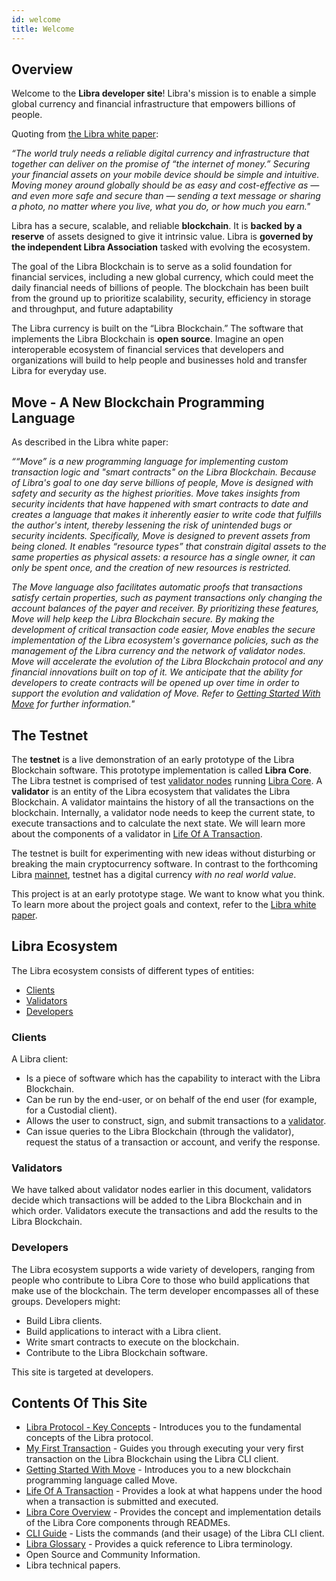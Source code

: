 ```yaml
---
id: welcome
title: Welcome
---
```


## Overview

Welcome to the **Libra developer site**! Libra's mission is to enable a simple global currency and financial infrastructure that empowers billions of people.

Quoting from [the Libra white paper]():

_“The world truly needs a reliable digital currency and infrastructure that together can deliver on the promise of “the internet of money.” Securing your financial assets on your mobile device should be simple and intuitive. Moving money around globally should be as easy and cost-effective as — and even more safe and secure than — sending a text message or sharing a photo, no matter where you live, what you do, or how much you earn."_

Libra has a secure, scalable, and reliable **blockchain**. It is **backed by a reserve** of assets designed to give it intrinsic value. Libra is **governed by the independent Libra Association** tasked with evolving the ecosystem.

The goal of the Libra Blockchain is to serve as a solid foundation for financial services, including a new global currency, which could meet the daily financial needs of billions of people. The blockchain has been built from the ground up to prioritize scalability, security, efficiency in storage and throughput, and future adaptability

The Libra currency is built on the “Libra Blockchain.” The software that implements the Libra Blockchain is **open source**. Imagine an open interoperable ecosystem of financial services that developers and organizations will build to help people and businesses hold and transfer Libra for everyday use. 

## Move - A New Blockchain Programming Language

As described in the Libra white paper:

_““Move” is a new programming language for implementing custom transaction logic and "smart contracts" on the Libra Blockchain. Because of Libra's goal to one day serve billions of people, Move is designed with safety and security as the highest priorities. Move takes insights from security incidents that have happened with smart contracts to date and creates a language that makes it inherently easier to write code that fulfills the author's intent, thereby lessening the risk of unintended bugs or security incidents. Specifically, Move is designed to prevent assets from being cloned. It enables “resource types” that constrain digital assets to the same properties as physical assets: a resource has a single owner, it can only be spent once, and the creation of new resources is restricted._ 

_The Move language also facilitates automatic proofs that transactions satisfy certain properties, such as payment transactions only changing the account balances of the payer and receiver. By prioritizing these features, Move will help keep the Libra Blockchain secure. By making the development of critical transaction code easier, Move enables the secure implementation of the Libra ecosystem's governance policies, such as the management of the Libra currency and the network of validator nodes. Move will accelerate the evolution of the Libra Blockchain protocol and any financial innovations built on top of it. We anticipate that the ability for developers to create contracts will be opened up over time in order to support the evolution and validation of Move. Refer to [Getting Started With Move]() for further information."_

## The Testnet

The **testnet** is a live demonstration of an early prototype of the Libra Blockchain software. This prototype implementation is called **Libra Core**. The Libra testnet is comprised of test [validator nodes](reference/glossary/#validator-node) running [Libra Core](reference/glossary/#libra-core). A **validator** is an entity of the Libra ecosystem that validates the Libra Blockchain. A validator maintains the history of all the transactions on the blockchain. Internally, a validator node needs to keep the current state, to execute transactions and to calculate the next state. We will learn more about the components of a validator in [Life Of A Transaction]().

The testnet is built for experimenting with new ideas without disturbing or breaking the main cryptocurrency software. In contrast to the forthcoming Libra [mainnet](reference/glossary/#mainnet), testnet has a digital currency _with no real world value_.

This project is at an early prototype stage. We want to know what you think. To learn more about the project goals and context, refer to the [Libra white paper](). 

## Libra Ecosystem

The Libra ecosystem consists of different types of entities:

* [Clients](#clients)
* [Validators](#validators)
* [Developers](#developers)

### Clients

A Libra client:

* Is a piece of software which has the capability to interact with the Libra Blockchain. 
* Can be run by the end-user, or on behalf of the end user (for example, for a Custodial client). 
* Allows the user to construct, sign, and submit transactions to a [validator](reference/glossary/#validator-node).
* Can issue queries to the Libra Blockchain (through the validator), request the status of a transaction or account, and verify the response. 

### Validators  

We have talked about validator nodes earlier in this document, validators decide which transactions will be added to the Libra Blockchain and in which order. Validators execute the transactions and add the results to the Libra Blockchain. 

### Developers

The Libra ecosystem supports a wide variety of developers, ranging from people who contribute to Libra Core to those who build applications that make use of the blockchain. The term developer encompasses all of these groups. Developers might:

* Build Libra clients.
* Build applications to interact with a Libra client.
* Write smart contracts to execute on the blockchain.
* Contribute to the Libra Blockchain software.

This site is targeted at developers.

## Contents Of This Site

* [Libra Protocol - Key Concepts](libra-protocol) - Introduces you to the fundamental concepts of the Libra protocol.
* [My First Transaction](my-first-transaction) - Guides you through executing your very first transaction on the Libra Blockchain using the Libra CLI client.
* [Getting Started With Move](move-getting-started) - Introduces you to a new blockchain programming language called Move.
* [Life Of A Transaction](life-of-a-transaction) - Provides a look at what happens under the hood when a transaction is submitted and executed.
* [Libra Core Overview](libra-core-overview) - Provides the concept and implementation details of the Libra Core components through READMEs.
* [CLI Guide](libra-cli) - Lists the commands (and their usage) of the Libra CLI client.
* [Libra Glossary](reference/glossary) - Provides a quick reference to Libra terminology.
* Open Source and Community Information.
* Libra technical papers.
